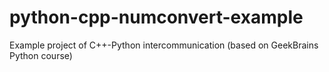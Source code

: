 # python-cpp-numconvert-example
Example project of C++-Python intercommunication (based on GeekBrains Python course)
